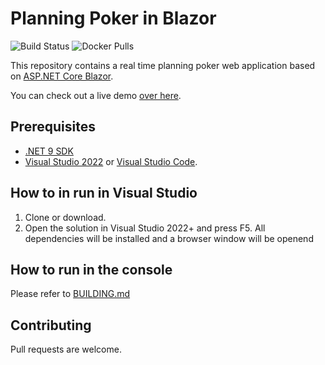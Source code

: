 # Planning Poker in Blazor

![Build Status](https://github.com/kksoftwareag/partypoker/actions/workflows/github-actions-build.yml/badge.svg)
![Docker Pulls](https://img.shields.io/docker/pulls/lyra1337/partypoker)

This repository contains a real time planning poker web application based on [ASP.NET Core Blazor](https://dotnet.microsoft.com/apps/aspnet/web-apps/blazor).

You can check out a live demo [over here](https://www.planningpoker.party/demo).

## Prerequisites

- [.NET 9 SDK](https://dotnet.microsoft.com/download/dotnet/9.0)
- [Visual Studio 2022](https://visualstudio.microsoft.com/downloads/) or [Visual Studio Code](https://code.visualstudio.com/Download).

## How to in run in Visual Studio
1. Clone or download.
2. Open the solution in Visual Studio 2022+ and press F5. All dependencies will be installed and a browser window will be openend

## How to run in the console
Please refer to [BUILDING.md](BUILDING.md)

## Contributing
Pull requests are welcome.
